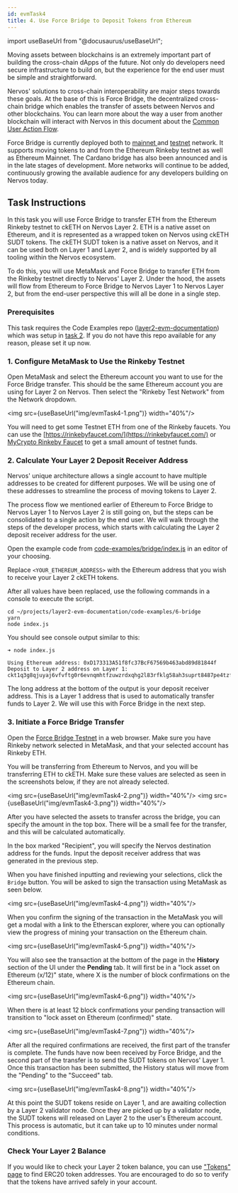 ```yaml
---
id: evmTask4
title: 4. Use Force Bridge to Deposit Tokens from Ethereum
---
```

import useBaseUrl from "@docusaurus/useBaseUrl";


Moving assets between blockchains is an extremely important part of building the cross-chain dApps of the future. Not only do developers need secure infrastructure to build on, but the experience for the end user must be simple and straightforward.

Nervos' solutions to cross-chain interoperability are major steps towards these goals. At the base of this is Force Bridge, the decentralized cross-chain bridge which enables the transfer of assets between Nervos and other blockchains. You can learn more about the way a user from another blockchain will interact with Nervos in this document about the [Common User Action Flow](structure.md#common-user-action-flow).

Force Bridge is currently deployed both to [mainnet ](https://forcebridge.com)and [testnet](https://testnet.forcebridge.com) network. It supports moving tokens to and from the Ethereum Rinkeby testnet as well as Ethereum Mainnet. The Cardano bridge has also been announced and is in the late stages of development. More networks will continue to be added, continuously growing the available audience for any developers building on Nervos today.

## Task Instructions

In this task you will use Force Bridge to transfer ETH from the Ethereum Rinkeby testnet to ckETH on Nervos Layer 2. ETH is a native asset on Ethereum, and it is represented as a wrapped token on Nervos using ckETH SUDT tokens. The ckETH SUDT token is a native asset on Nervos, and it can be used both on Layer 1 and Layer 2, and is widely supported by all tooling within the Nervos ecosystem.

To do this, you will use MetaMask and Force Bridge to transfer ETH from the Rinkeby testnet directly to Nervos' Layer 2. Under the hood, the assets will flow from Ethereum to Force Bridge to Nervos Layer 1 to Nervos Layer 2, but from the end-user perspective this will all be done in a single step.

### Prerequisites

This task requires the Code Examples repo ([layer2-evm-documentation](https://github.com/nervosnetwork/layer2-evm-documentation)) which was setup in [task 2](evmTask2.md#2.-clone-and-setup-the-code-examples-repository). If you do not have this repo available for any reason, please set it up now.

### 1. Configure MetaMask to Use the Rinkeby Testnet

Open MetaMask and select the Ethereum account you want to use for the Force Bridge transfer. This should be the same Ethereum account you are using for Layer 2 on Nervos. Then select the "Rinkeby Test Network" from the Network dropdown.

<img src={useBaseUrl("img/evmTask4-1.png")}  width="40%"/>

You will need to get some Testnet ETH from one of the Rinkeby faucets. You can use the [https://rinkebyfaucet.com/](https://rinkebyfaucet.com/) or [MyCrypto Rinkeby Faucet](https://app.mycrypto.com/faucet) to get a small amount of testnet funds.

### 2. Calculate Your Layer 2 Deposit Receiver Address

Nervos' unique architecture allows a single account to have multiple addresses to be created for different purposes. We will be using one of these addresses to streamline the process of moving tokens to Layer 2.

The process flow we mentioned earlier of Ethereum to Force Bridge to Nervos Layer 1 to Nervos Layer 2 is still going on, but the steps can be consolidated to a single action by the end user. We will walk through the steps of the developer process, which starts with calculating the Layer 2 deposit receiver address for the user.

Open the example code from [code-examples/bridge/index.js](https://github.com/nervosnetwork/layer2-evm-documentation/blob/master/code-examples/bridge/index.js) in an editor of your choosing.

Replace `<YOUR_ETHEREUM_ADDRESS>` with the Ethereum address that you wish to receive your Layer 2 ckETH tokens.

After all values have been replaced, use the following commands in a console to execute the script.

```
cd ~/projects/layer2-evm-documentation/code-examples/6-bridge
yarn
node index.js
```

You should see console output similar to this:

```
➜ node index.js 

Using Ethereum address: 0xD173313A51f8fc37BcF67569b463abd89d81844f
Deposit to Layer 2 address on Layer 1: 
ckt1q3g8qjuyaj6vfvftg0r6evnqmhtfzuwzrdxqhg2l83rfklg58ah3suprt8487pe4tzfpadgd3sw806f0wcxglpjkhhjfjhexhztrutwc4yqqqqq5qqqqqdqqqqqf6qqqqzjsqqqqhy0z4ehvactg6n9kyh7pjuyd3lkwcmfjt3ymfpwe00tghn5s483xjqqqqqgqqqqqxqqqqqp3qqqqqp6jr5923enw73q7hscjqnvxhv3leqlfahzccxwmkxcwhejrxmkqqy6qqqqqwq34n6nlqu643ys7k5xcc8rhayhhvry0settmeyetunt39379hvdzue38fgl3lphhnm826d5vw4a38vps38czwsfqqqqqqxqqgqqqqqzy48xe
```

The long address at the bottom of the output is your deposit receiver address. This is a Layer 1 address that is used to automatically transfer funds to Layer 2. We will use this with Force Bridge in the next step.

### 3. Initiate a Force Bridge Transfer

Open the [Force Bridge Testnet](https://testnet.forcebridge.com/bridge/Ethereum/Nervos?xchain-asset=0x0000000000000000000000000000000000000000) in a web browser. Make sure you have Rinkeby network selected in MetaMask, and that your selected account has Rinkeby ETH.

You will be transferring from Ethereum to Nervos, and you will be transferring ETH to ckETH. Make sure these values are selected as seen in the screenshots below, if they are not already selected.

<img src={useBaseUrl("img/evmTask4-2.png")}  width="40%"/>
<img src={useBaseUrl("img/evmTask4-3.png")}  width="40%"/>

After you have selected the assets to transfer across the bridge, you can specify the amount in the top box. There will be a small fee for the transfer, and this will be calculated automatically.

In the box marked "Recipient", you will specify the Nervos destination address for the funds. Input the deposit receiver address that was generated in the previous step.

When you have finished inputting and reviewing your selections, click the `Bridge` button. You will be asked to sign the transaction using MetaMask as seen below.

<img src={useBaseUrl("img/evmTask4-4.png")}  width="40%"/>

When you confirm the signing of the transaction in the MetaMask you will get a modal with a link to the Etherscan explorer, where you can optionally view the progress of mining your transaction on the Ethereum chain.

<img src={useBaseUrl("img/evmTask4-5.png")}  width="40%"/>

You will also see the transaction at the bottom of the page in the **History** section of the UI under the **Pending** tab. It will first be in a "lock asset on Ethereum (x/12)" state, where X is the number of block confirmations on the Ethereum chain.

<img src={useBaseUrl("img/evmTask4-6.png")}  width="40%"/>

When there is at least 12 block confirmations your pending transaction will transition to "lock asset on Ethereum (confirmed)" state.

<img src={useBaseUrl("img/evmTask4-7.png")}  width="40%"/>

After all the required confirmations are received, the first part of the transfer is complete. The funds have now been received by Force Bridge, and the second part of the transfer is to send the SUDT tokens on Nervos' Layer 1. Once this transaction has been submitted, the History status will move from the "Pending" to the "Succeed" tab.

<img src={useBaseUrl("img/evmTask4-8.png")}  width="40%"/>

At this point the SUDT tokens reside on Layer 1, and are awaiting collection by a Layer 2 validator node. Once they are picked up by a validator node, the SUDT tokens will released on Layer 2 to the user's Ethereum account. This process is automatic, but it can take up to 10 minutes under normal conditions.

### Check Your Layer 2 Balance

If you would like to check your Layer 2 token balance, you can use ["Tokens" page](tokens.md) to find ERC20 token addresses. You are encouraged to do so to verify that the tokens have arrived safely in your account.




